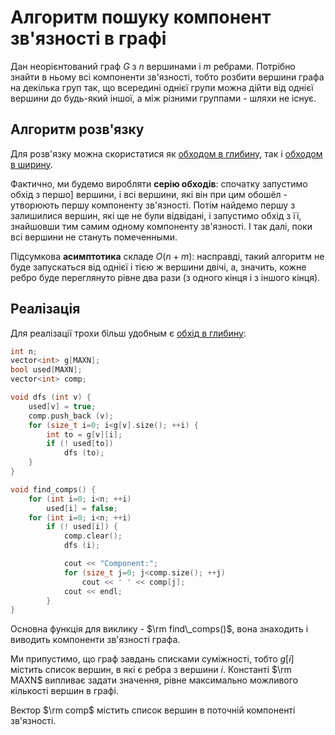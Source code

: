 # Алгоритм пошуку компонент зв'язності в графі

Дан неорієнтований граф $G$ з $n$ вершинами і $m$ ребрами. Потрібно знайти в ньому всі компоненти зв'язності, тобто розбити вершини графа на декілька груп так, що всередині однієї групи можна дійти від однієї вершини до будь-який іншої, а між різними группами - шляхи не існує.

## Алгоритм розв'язку

Для розв'язку можна скористатися як [обходом в глибину](dfs), так і [обходом в ширину](bfs).

Фактично, ми будемо виробляти **серію обходів**: спочатку запустимо обхід з першо] вершини, і всі вершини, які він при цим обошёл - утворюють першу компоненту зв'язності. Потім найдемо першу з залишилися вершин, які ще не були відвідані, і запустимо обхід з її, знайшовши тим самим одному компоненту зв'язності. І так далі, поки всі вершини не стануть помеченными.

Підсумкова **асимптотика** складе $O(n + m)$: насправді, такий алгоритм не буде запускаться від однієї і тією ж вершини двічі, а, значить, кожне ребро буде переглянуто рівне два рази (з одного кінця і з іншого кінця).

## Реалізація

Для реалізації трохи більш удобным є [обхід в глибину](dfs):

<!--- TODO: specify code snippet id -->
``` cpp
int n;
vector<int> g[MAXN];
bool used[MAXN];
vector<int> comp;

void dfs (int v) {
    used[v] = true;
    comp.push_back (v);
    for (size_t i=0; i<g[v].size(); ++i) {
        int to = g[v][i];
        if (! used[to])
            dfs (to);
    }
}

void find_comps() {
    for (int i=0; i<n; ++i)
        used[i] = false;
    for (int i=0; i<n; ++i)
        if (! used[i]) {
            comp.clear();
            dfs (i);

            cout << "Component:";
            for (size_t j=0; j<comp.size(); ++j)
                cout << ' ' << comp[j];
            cout << endl;
        }
}
```

Основна функція для виклику - $\rm find\_comps()$, вона знаходить і виводить компоненти зв'язності графа.

Ми припустимо, що граф завдань списками суміжності, тобто $g[i]$ містить список вершин, в які є ребра з вершини $i$. Константі $\rm MAXN$ випливає задати значення, рівне максимально можливого кількості вершин в графі.

Вектор $\rm comp$ містить список вершин в поточній компоненті зв'язності.
